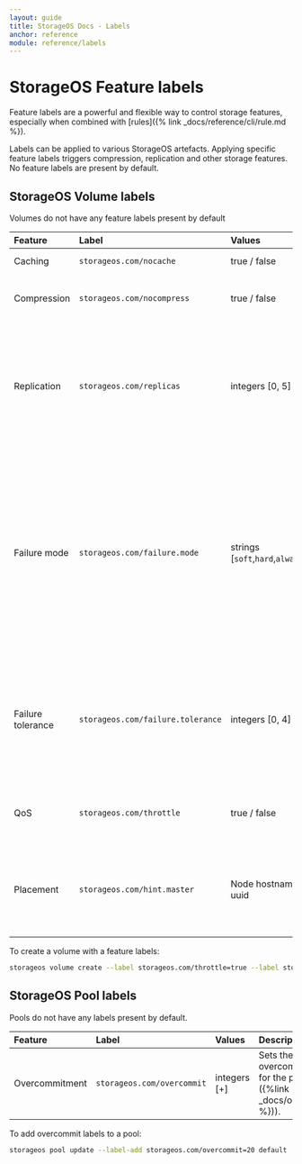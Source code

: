 ```yaml
---
layout: guide
title: StorageOS Docs - Labels
anchor: reference
module: reference/labels
---
```


# StorageOS Feature labels

Feature labels are a powerful and flexible way to control storage features,
especially when combined with [rules]({% link _docs/reference/cli/rule.md %}).

Labels can be applied to various StorageOS artefacts. Applying specific feature
labels triggers compression, replication and other storage features. No feature
labels are present by default.

## StorageOS Volume labels

Volumes do not have any feature labels present by default

| Feature             | Label                               | Values                               | Description                                                                                                                                                                                                                        |
| :------------------ | :---------------------------------- | :----------------------------------- | :---------------------------------------------------------------------------------------------------------------------------------------------                                                                                     |
| Caching             | `storageos.com/nocache`             | true / false                         | Switches off caching.                                                                                                                                                                                                              |
| Compression         | `storageos.com/nocompress`          | true / false                         | Switches off compression of data at rest and in transit.                                                                                                                                                                           |
| Replication         | `storageos.com/replicas`            | integers [0, 5]                      | Replicates entire volume across nodes. Typically 1 replica is sufficient (2 copies of the data); more than 2 replicas is not recommended.                                                                                          |
| Failure mode        | `storageos.com/failure.mode`        | strings [`soft`,`hard`,`alwayson`]   | Soft failure mode works together with the failure tolerance. Hard is a mode where any loss in desired replicas count will mark volume as unavailable. AlwaysOn is a mode where as long as master is alive volume will be writable. |
| Failure tolerance   | `storageos.com/failure.tolerance`   | integers [0, 4]                      | Specifies how many failed replicas to tolerate, defaults to (Replicas - 1) if Replicas > 0, so if there are 2 replicas it will default to 1.                                                                                       |
| QoS                 | `storageos.com/throttle`            | true / false                         | Deprioritizes traffic by reducing the rate of disk I/O, when true.                                                                                                                                                                 |
| Placement           | `storageos.com/hint.master`         | Node hostname or uuid                | Requests master volume placement on the specified node.  Will use another node if request can't be satisfied.                                                                                                                      |

To create a volume with a feature labels:

```bash
storageos volume create --label storageos.com/throttle=true --label storageos.com/replicas=1 
```

## StorageOS Pool labels

Pools do not have any labels present by default.

| Feature             | Label                               | Values                               | Description                                                                                                                                                                                                                        |
| :------------------ | :---------------------------------- | :----------------------------------- | :---------------------------------------------------------------------------------------------------------------------------------------------                                                                                     |
| Overcommitment      | `storageos.com/overcommit`          | integers [+]                         | Sets the percentage of overcommitment allowed for the pool (see [here]({%link _docs/operations/labels.md %})).                                                                                                                                                                        |

To add overcommit labels to a pool: 

```bash
storageos pool update --label-add storageos.com/overcommit=20 default
```

